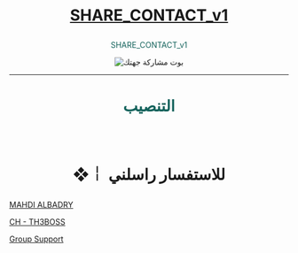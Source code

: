 # <p align="center" style="color:#cb3349" > [SHARE_CONTACT_v1](https://telegram.me/DEVASL)

 <p align="center" style="color: #14635c;" > SHARE_CONTACT_v1
<p align="center"><img src="https://cdn2.iconfinder.com/data/icons/user-management/512/share-512.png" alt="بوت مشاركة جهتك" title="بوت مشاركة جهتك">

***

# <p align="center" style="color: #14635c;" > التنصيب

<br>

# <p align="center"> ❖￤  للاستفسار راسلني 

  [MAHDI ALBADRY](https://telegram.me/MAHDI_ALBADRY) <br>
  
  [CH - TH3BOSS](https://telegram.me/DEVASL) <br>
  
  [Group Support](https://t.me/joinchat/BY7rF0wmagKKbSGcN980-g)<br>
